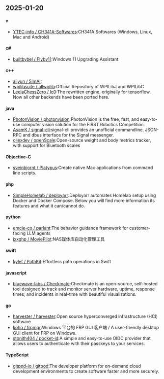 ## 2025-01-20
#### c
* [YTEC-info / CH341A-Softwares](https://github.com/YTEC-info/CH341A-Softwares):CH341A Softwares (Windows, Linux, Mac and Android)
#### c#
* [builtbybel / Flyby11](https://github.com/builtbybel/Flyby11):Windows 11 Upgrading Assistant
#### c++
* [aliyun / SimAI](https://github.com/aliyun/SimAI):
* [wpilibsuite / allwpilib](https://github.com/wpilibsuite/allwpilib):Official Repository of WPILibJ and WPILibC
* [LeelaChessZero / lc0](https://github.com/LeelaChessZero/lc0):The rewritten engine, originally for tensorflow. Now all other backends have been ported here.
#### java
* [PhotonVision / photonvision](https://github.com/PhotonVision/photonvision):PhotonVision is the free, fast, and easy-to-use computer vision solution for the FIRST Robotics Competition.
* [AsamK / signal-cli](https://github.com/AsamK/signal-cli):signal-cli provides an unofficial commandline, JSON-RPC and dbus interface for the Signal messenger.
* [oliexdev / openScale](https://github.com/oliexdev/openScale):Open-source weight and body metrics tracker, with support for Bluetooth scales
#### Objective-C
* [sveinbjornt / Platypus](https://github.com/sveinbjornt/Platypus):Create native Mac applications from command line scripts.
#### php
* [SimpleHomelab / deployarr](https://github.com/SimpleHomelab/deployarr):Deployarr automates Homelab setup using Docker and Docker Compose. Below you will find more information its features and what it can/cannot do.
#### python
* [emcie-co / parlant](https://github.com/emcie-co/parlant):The behavior guidance framework for customer-facing LLM agents
* [jxxghp / MoviePilot](https://github.com/jxxghp/MoviePilot):NAS媒体库自动化管理工具
#### swift
* [kylef / PathKit](https://github.com/kylef/PathKit):Effortless path operations in Swift
#### javascript
* [bluewave-labs / Checkmate](https://github.com/bluewave-labs/Checkmate):Checkmate is an open-source, self-hosted tool designed to track and monitor server hardware, uptime, response times, and incidents in real-time with beautiful visualizations.
#### go
* [harvester / harvester](https://github.com/harvester/harvester):Open source hyperconverged infrastructure (HCI) software
* [koho / frpmgr](https://github.com/koho/frpmgr):Windows 平台的 FRP GUI 客户端 / A user-friendly desktop GUI client for FRP on Windows.
* [stonith404 / pocket-id](https://github.com/stonith404/pocket-id):A simple and easy-to-use OIDC provider that allows users to authenticate with their passkeys to your services.
#### TypeScript
* [gitpod-io / gitpod](https://github.com/gitpod-io/gitpod):The developer platform for on-demand cloud development environments to create software faster and more securely.
